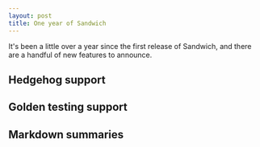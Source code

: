 ```yaml
---
layout: post
title: One year of Sandwich
---
```


It's been a little over a year since the first release of Sandwich, and there are a handful of new features to announce.

## Hedgehog support

## Golden testing support

## Markdown summaries
